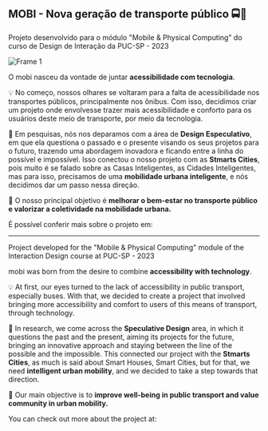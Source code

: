 ## MOBI - Nova geração de transporte público :oncoming_bus::large_blue_circle:

Projeto desenvolvido para o módulo "Mobile &amp; Physical Computing" do curso de Design de Interação da PUC-SP - 2023

![Frame 1](https://user-images.githubusercontent.com/119085196/234904965-fefc7044-1d7d-4890-8adc-9e6effe4464b.png)

O mobi nasceu da vontade de juntar **acessibilidade com tecnologia**. 

:bulb: No começo, nossos olhares se voltaram para a falta de acessibilidade nos transportes públicos, principalmente nos ônibus. Com isso, decidimos criar um projeto onde envolvesse trazer mais acessibilidade e conforto para os usuários deste meio de transporte, por meio da tecnologia. 

:mag_right: Em pesquisas, nós nos deparamos com a área de **Design Especulativo**, em que ela questiona o passado e o presente visando os seus projetos para o futuro, trazendo uma abordagem inovadora e ficando entre a linha do possível e impossível.
Isso conectou o nosso projeto com as **Stmarts Cities**, pois muito é se falado sobre as Casas Inteligentes, as Cidades Inteligentes, mas para isso, precisamos de uma **mobilidade urbana inteligente**, e nós decidimos dar um passo nessa direção. 

:bus: O nosso principal objetivo é **melhorar o bem-estar no transporte público e valorizar a coletividade na mobilidade urbana.**

É possível conferir mais sobre o projeto em:

-----

Project developed for the "Mobile &amp; Physical Computing" module of the Interaction Design course at PUC-SP - 2023

mobi was born from the desire to combine **accessibility with technology**.

:bulb: At first, our eyes turned to the lack of accessibility in public transport, especially buses. With that, we decided to create a project that involved bringing more accessibility and comfort to users of this means of transport, through technology.

:mag_right: In research, we come across the **Speculative Design** area, in which it questions the past and the present, aiming its projects for the future, bringing an innovative approach and staying between the line of the possible and the impossible.
This connected our project with the **Stmarts Cities**, as much is said about Smart Houses, Smart Cities, but for that, we need **intelligent urban mobility**, and we decided to take a step towards that direction.

:bus: Our main objective is to **improve well-being in public transport and value community in urban mobility.**

You can check out more about the project at:

